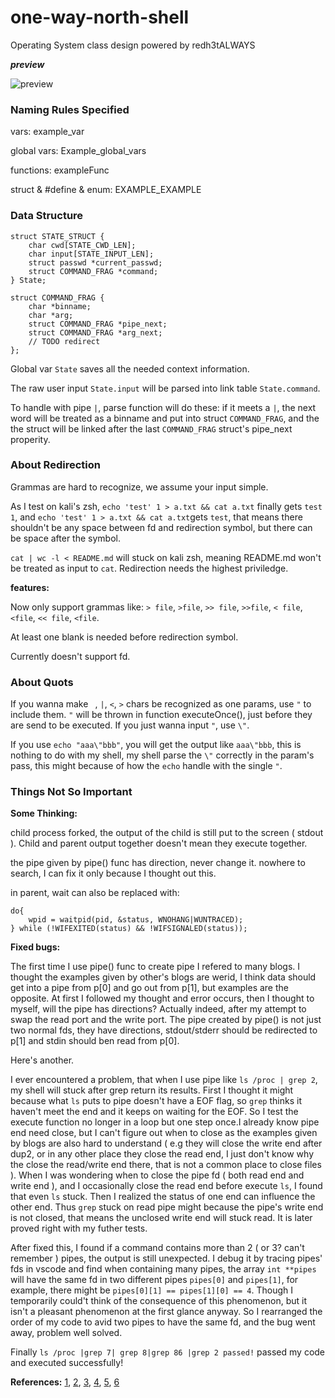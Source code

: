 # one-way-north-shell
Operating System class design powered by redh3tALWAYS

***preview***

![preview]()

### Naming Rules Specified
vars: example_var

global vars: Example_global_vars

functions: exampleFunc

struct & #define & enum: EXAMPLE_EXAMPLE

### Data Structure
```
struct STATE_STRUCT {
    char cwd[STATE_CWD_LEN];
    char input[STATE_INPUT_LEN];
    struct passwd *current_passwd;
    struct COMMAND_FRAG *command;
} State;

struct COMMAND_FRAG {
    char *binname;
    char *arg;
    struct COMMAND_FRAG *pipe_next;
    struct COMMAND_FRAG *arg_next;
    // TODO redirect
};

```

Global var `State` saves all the needed context information.

The raw user input `State.input` will be parsed into link table `State.command`.

To handle with pipe `|`, parse function will do these: if it meets a `|`, the next word will be treated as a binname and put into struct `COMMAND_FRAG`, and the the struct will be linked after the last `COMMAND_FRAG` struct's pipe_next properity.


### About Redirection
Grammas are hard to recognize, we assume your input simple.

As I test on kali's zsh, `echo 'test' 1 > a.txt && cat a.txt` finally gets `test 1`, and `echo 'test' 1 > a.txt && cat a.txt`gets `test`, that means there shouldn't be any space between fd and redirection symbol, but there can be space after the symbol.

`cat | wc -l < README.md` will stuck on kali zsh, meaning README.md won't be treated as input to `cat`. Redirection needs the highest priviledge.

**features:**

Now only support grammas like: `> file`, `>file`, `>> file`, `>>file`, `< file`, `<file`, `<< file`, `<file`.

At least one blank is needed before redirection symbol.

Currently doesn't support fd.


### About Quots
If you wanna make ` `, `|`, `<`, `>` chars be recognized as one params, use `"` to include them. `"` will be thrown in function executeOnce(), just before they are send to be executed. If you just wanna input `"`, use `\"`.

If you use `echo "aaa\"bbb"`, you will get the output like `aaa\"bbb`, this is nothing to do with my shell, my shell parse the `\"` correctly in the param's pass, this might because of how the `echo` handle with the single `"`.

### Things Not So Important

**Some Thinking:**

child process forked, the output of the child is still put to the screen ( stdout ). Child and parent output together doesn't mean they execute together.

the pipe given by pipe() func has direction, never change it. nowhere to search, I can fix it only because I thought out this.

in parent, wait can also be replaced with:
```
do{
    wpid = waitpid(pid, &status, WNOHANG|WUNTRACED);
} while (!WIFEXITED(status) && !WIFSIGNALED(status));
```

**Fixed bugs:**

The first time I use pipe() func to create pipe I refered to many blogs. I thought the examples given by other's blogs are werid, I think data should get into a pipe from p[0] and go out from p[1], but examples are the opposite. At first I followed my thought and error occurs, then I thought to myself, will the pipe has directions? Actually indeed, after my attempt to swap the read port and the write port. The pipe created by pipe() is not just two normal fds, they have directions, stdout/stderr should be redirected to p[1] and stdin should ben read from p[0].

Here's another.

I ever encountered a problem, that when I use pipe like `ls /proc | grep 2`, my shell will stuck after grep return its results. First I thought it might because what `ls` puts to pipe doesn't have a EOF flag, so `grep` thinks it haven't meet the end and it keeps on waiting for the EOF. So I test the execute function no longer in a loop but one step once.I already know pipe end need close, but I can't figure out when to close as the examples given by blogs are also hard to understand ( e.g they will close the write end after dup2, or in any other place they close the read end, I just don't know why the close the read/write end there, that is not a common place to close files ). When I was wondering when to close the pipe fd ( both read end and write end ), and I occasionally close the read end before execute `ls`, I found that even `ls` stuck. Then I realized the status of one end can influence the other end. Thus `grep` stuck on read pipe might because the pipe's write end is not closed, that means the unclosed write end will stuck read. It is later proved right with my futher tests. 

After fixed this, I found if a command contains more than 2 ( or 3? can't remember ) pipes, the output is still unexpected. I debug it by tracing pipes' fds in vscode and find when containing many pipes, the array `int **pipes` will have the same fd in two different pipes `pipes[0]` and `pipes[1]`, for example, there might be `pipes[0][1] == pipes[1][0] == 4`. Though I temporarily could't think of the consequence of this phenomenon, but it isn't a pleasant phenomenon at the first glance anyway. So I rearranged the order of my code to avid two pipes to have the same fd, and the bug went away, problem well solved.

Finally `ls /proc |grep 7| grep 8|grep 86 |grep 2 passed!` passed my code and executed successfully!

**References:**
[1](https://bmoos.github.io/2020/01/22/%E5%9C%A8Linux%E7%8E%AF%E5%A2%83%E4%B8%8B%E7%94%A8c%E5%AE%9E%E7%8E%B0%E7%AE%80%E6%98%93shell%E7%A8%8B%E5%BA%8F/), [2](https://drustz.com/posts/2015/09/27/step-by-step-shell1/), [3](https://mbinary.xyz/simple-shell.html), [4](https://developer.aliyun.com/article/990596), [5](https://www.cnblogs.com/mickole/p/3187409.html), [6](https://zhuanlan.zhihu.com/p/360923356)
